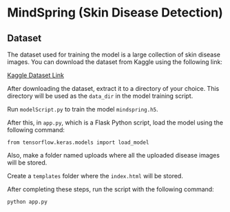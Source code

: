 # MindSpring (Skin Disease Detection)

## Dataset

The dataset used for training the model is a large collection of skin disease images. You can download the dataset from Kaggle using the following link:

[Kaggle Dataset Link](https://www.kaggle.com/datasets/ismailpromus/skin-diseases-image-dataset)

After downloading the dataset, extract it to a directory of your choice. This directory will be used as the `data_dir` in the model training script.

Run `modelScript.py` to train the model `mindspring.h5`.

After this, in `app.py`, which is a Flask Python script, load the model using the following command:

```
from tensorflow.keras.models import load_model
```

Also, make a folder named uploads where all the uploaded disease images will be stored.

Create  a `templates` folder where the `index.html` will be stored.

After completing these steps, run the script with the following command:

```
python app.py
```
